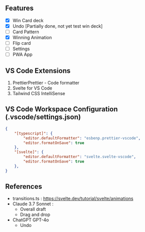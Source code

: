 ## Features
- [x] Win Card deck
- [x] Undo [Partially done, not yet test win deck]
- [ ] Card Pattern
- [x] Winning Animation
- [ ] Flip card
- [ ] Settings
- [ ] PWA App

## VS Code Extensions
1. PrettierPrettier - Code formatter
2. Svelte for VS Code
3. Tailwind CSS IntelliSense

## VS Code Workspace Configuration (.vscode/settings.json)
```json
{
    "[typescript]": {
        "editor.defaultFormatter": "esbenp.prettier-vscode",
        "editor.formatOnSave": true
    },
    "[svelte]": {
        "editor.defaultFormatter": "svelte.svelte-vscode",
        "editor.formatOnSave": true
    },
}
```

## References
- transitions.ts : https://svelte.dev/tutorial/svelte/animations
- Claude 3.7 Sonnet :
  - Overall draft
  - Drag and drop
- ChatGPT GPT-4o
  - Undo
